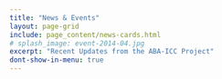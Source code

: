 ```yaml
---
title: "News & Events"
layout: page-grid
include: page_content/news-cards.html
# splash_image: event-2014-04.jpg
excerpt: "Recent Updates from the ABA-ICC Project"
dont-show-in-menu: true
---
```

